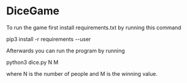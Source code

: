 # DiceGame

To run the game first install requirements.txt by running this command

pip3 install -r requirements --user

Afterwards you can run the program by running

python3 dice.py N M

where N is the number of people and M is the winning value.
